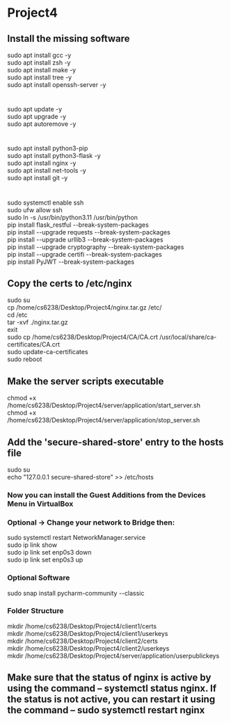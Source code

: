# Project4
## Install the missing software 
sudo apt install gcc -y  
sudo apt install zsh -y  
sudo apt install make -y  
sudo apt install tree -y  
sudo apt install openssh-server -y  
#  
sudo apt update -y  
sudo apt upgrade -y  
sudo apt autoremove -y  
#  
sudo apt install python3-pip  
sudo apt install python3-flask -y  
sudo apt install nginx -y  
sudo apt install net-tools -y  
sudo apt install git -y  
#  
sudo systemctl enable ssh  
sudo ufw allow ssh  
sudo ln -s /usr/bin/python3.11 /usr/bin/python  
pip install flask_restful --break-system-packages  
pip install --upgrade requests --break-system-packages  
pip install --upgrade urllib3 --break-system-packages  
pip install --upgrade cryptography --break-system-packages  
pip install --upgrade certifi --break-system-packages  
pip install PyJWT --break-system-packages  

## Copy the certs to /etc/nginx
sudo su  
cp /home/cs6238/Desktop/Project4/nginx.tar.gz /etc/  
cd /etc  
tar -xvf ./nginx.tar.gz  
exit  
sudo cp /home/cs6238/Desktop/Project4/CA/CA.crt /usr/local/share/ca-certificates/CA.crt  
sudo update-ca-certificates  
sudo reboot  

## Make the server scripts executable  
chmod +x /home/cs6238/Desktop/Project4/server/application/start_server.sh  
chmod +x /home/cs6238/Desktop/Project4/server/application/stop_server.sh  


## Add the 'secure-shared-store' entry to the hosts file  
sudo su  
echo "127.0.0.1 secure-shared-store" >> /etc/hosts  

### Now you can install the Guest Additions from the Devices Menu in VirtualBox  
### Optional -> Change your network to Bridge then:  
sudo systemctl restart NetworkManager.service  
sudo ip link show  
sudo ip link set enp0s3 down  
sudo ip link set enp0s3 up  

### Optional Software  
sudo snap install pycharm-community --classic  

### Folder Structure
mkdir /home/cs6238/Desktop/Project4/client1/certs  
mkdir /home/cs6238/Desktop/Project4/client1/userkeys  
mkdir /home/cs6238/Desktop/Project4/client2/certs  
mkdir /home/cs6238/Desktop/Project4/client2/userkeys  
mkdir /home/cs6238/Desktop/Project4/server/application/userpublickeys  

## Make sure that the status of nginx is active by using the command – systemctl status nginx. If the status is not active, you can restart it using the command – sudo systemctl restart nginx
